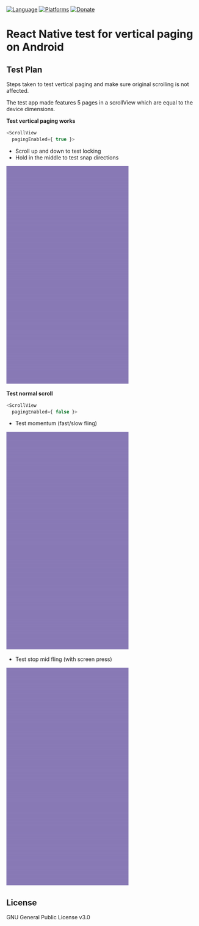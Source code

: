 [![Language](https://img.shields.io/badge/language-ES%206-orange.svg)](https://github.com/lukehoban/es6features#readme)
[![Platforms](https://img.shields.io/badge/platform-iOS%20%7C%20Android-lightgrey.svg)](http://facebook.github.io/react-native/docs/getting-started.html)
[![Donate](https://img.shields.io/badge/Donate-PayPal-green.svg)](https://paypal.me/RayChooi)

# React Native test for vertical paging on Android

## Test Plan

Steps taken to test vertical paging and make sure original scrolling is not affected.

The test app made features 5 pages in a scrollView which are equal to the device dimensions.

**Test vertical paging works**
```javascript
<ScrollView
  pagingEnabled={ true }>
```
- Scroll up and down to test locking
- Hold in the middle to test snap directions

<img src="https://github.com/raymondchooi/testPagingEnabled/blob/master/img/pagingEnabled.gif" alt="Paging enabled" width="320px"></img>

**Test normal scroll**
```javascript
<ScrollView
  pagingEnabled={ false }>
```
- Test momentum (fast/slow fling)

<img src="https://github.com/raymondchooi/testPagingEnabled/blob/master/img/pagingDisabledMomentum.gif" alt="Paging disabled momentum" width="320px"></img>

- Test stop mid fling (with screen press)

<img src="https://github.com/raymondchooi/testPagingEnabled/blob/master/img/pagingDisabledStop.gif" alt="Paging disabled stop" width="320px"></img>

## License

GNU General Public License v3.0
